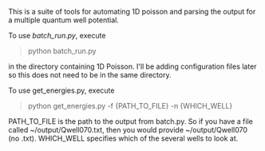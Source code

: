 This is a suite of tools for automating 1D poisson and parsing the output for a multiple quantum well potential.

To use _batch_run.py_, execute

> python batch_run.py

in the directory containing 1D Poisson. I'll be adding configuration files later so this does not need to be in the same directory.

To use get_energies.py, execute

> python get_energies.py -f {PATH_TO_FILE} -n {WHICH_WELL}

PATH_TO_FILE is the path to the output from batch.py. So if you have a file
called ~/output/Qwell070.txt, then you would provide ~/output/Qwell070 (no .txt). WHICH_WELL specifies which of the several wells to look at.

